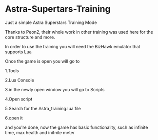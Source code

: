# Astra-Supertars-Training
Just a simple Astra Superstars Training Mode

Thanks to Peon2, their whole work in other training was used here for the core structure and more.

In order to use the training you will need the BizHawk emulator that supports Lua

Once the game is open you will go to

1.Tools

2.Lua Console

3.in the newly open window you will go to Scripts

4.Open script

5.Search for the Astra_training.lua file

6.open it

and you're done, now the game has basic functionality, such as infinite time, max health and inifnite meter

